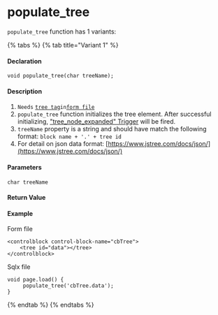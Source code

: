 # populate\_tree

`populate_tree` function has 1 variants:

{% tabs %}
{% tab title="Variant 1" %}
#### Declaration

```text
void populate_tree(char treeName);
```

#### Description <a id="description"></a>

1. `Needs` [`tree tag`](https://sodium.gitbook.io/sodium/language-reference/html-tags/sodium-tags/tree-element)`in`[`form file`](https://sodium.gitbook.io/sodium/language-reference/program-structure/form-file)​
2. `populate_tree` function initializes the tree element. After successful initializing, ["tree\_node\_expanded" Trigger](https://sodium.gitbook.io/sodium/language-reference/built-in-triggers/item-level-triggers/tree_node_expanded-trigger) will be fired.
3. `treeName` property is a string and should have match the following format: `block name + '.' + tree id`
4.  For detail on json data format: [https://www.jstree.com/docs/json/](https://www.jstree.com/docs/json/)​

#### Parameters <a id="parameters"></a>

`char treeName`

#### Return Value <a id="return-value"></a>

#### Example <a id="example"></a>

Form file

```text
<controlblock control-block-name="cbTree">
    <tree id="data"></tree>
</controlblock>
```

Sqlx file

```text
void page.load() {
	 populate_tree('cbTree.data');
}
```
{% endtab %}
{% endtabs %}




